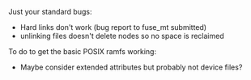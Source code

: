 Just your standard bugs:
  - Hard links don't work (bug report to fuse_mt submitted)
  - unlinking files doesn't delete nodes so no space is reclaimed

To do to get the basic POSIX ramfs working:
  - Maybe consider extended attributes but probably not device files?
